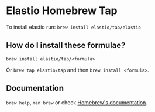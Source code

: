 # Elastio Homebrew Tap

To install elastio run:
`brew install elastio/tap/elastio`

## How do I install these formulae?

`brew install elastio/tap/<formula>`

Or `brew tap elastio/tap` and then `brew install <formula>`.

## Documentation

`brew help`, `man brew` or check [Homebrew's documentation](https://docs.brew.sh).
